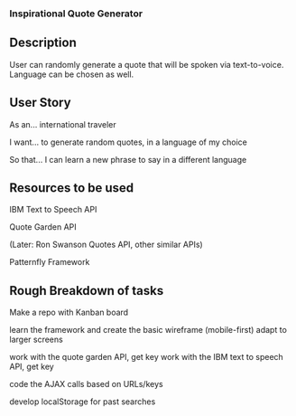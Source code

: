 ### Inspirational Quote Generator


## Description

User can randomly generate a quote that will be spoken via text-to-voice. Language can be chosen as well.


## User Story

As an... international traveler

I want... to generate random quotes, in a language of my choice

So that... I can learn a new phrase to say in a different language


## Resources to be used

IBM Text to Speech API

Quote Garden API

(Later: Ron Swanson Quotes API, other similar APIs)

Patternfly Framework


## Rough Breakdown of tasks

Make a repo with Kanban board

learn the framework and create the basic wireframe (mobile-first)
  adapt to larger screens

work with the quote garden API, get key
work with the IBM text to speech API, get key

code the AJAX calls based on URLs/keys

develop localStorage for past searches
